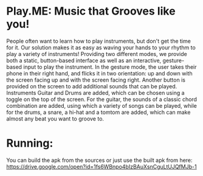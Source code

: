 # Play.ME: Music that Grooves like you!
People often want to learn how to play instruments, but don't get the time for it. Our solution makes it as easy as waving your hands to your rhythm to play a variety of instruments!
Providing two different modes, we provide both a static, button-based interface as well as an interactive, gesture-based input to play the instrument. 
In the gesture mode, the user takes their phone in their right hand, and flicks it in two orientation: up and down with the screen facing up and with the screen facing right. Another button is provided on the screen to add additional sounds that can be played. 
Instruments Guitar and Drums are added, which can be chosen using a toggle on the top of the screen. For the guitar, the sounds of a classic chord combination are added, using which a variety of songs can be played, while for the drums, a snare, a hi-hat and a tomtom are added, which can make almost any beat you want to groove to.

# Running: 
You can build the apk from the sources or just use the built apk from here: https://drive.google.com/open?id=1fs6WBnpo4bIzBAuXsnCguLtUJQfMJb-1


